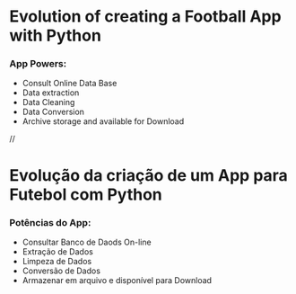 # Evolution of creating a Football App with Python


### App Powers:
* Consult Online Data Base
* Data extraction
* Data Cleaning
* Data Conversion
* Archive storage and available for Download

//

# Evolução da criação de um App para Futebol com Python


### Potências do App: 
* Consultar Banco de Daods On-line
* Extração de Dados
* Limpeza de Dados
* Conversão de Dados
* Armazenar em arquivo e disponível para Download

